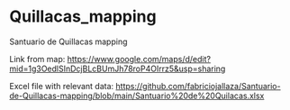 # Quillacas_mapping
Santuario de Quillacas mapping

Link from map: https://www.google.com/maps/d/edit?mid=1g3OedlSInDcjBLcBUmJh78roP4OIrrz5&usp=sharing

Excel file with relevant data:  https://github.com/fabriciojallaza/Santuario-de-Quillacas-mapping/blob/main/Santuario%20de%20Quilacas.xlsx

